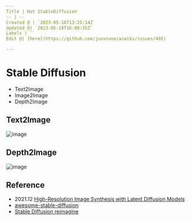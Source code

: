 ```yaml
---
Title | Hot StableDiffusion
-- | --
Created @ | `2023-05-16T13:25:14Z`
Updated @| `2023-05-18T16:08:35Z`
Labels | ``
Edit @| [here](https://github.com/junxnone/aiwiki/issues/402)

---
```

# Stable Diffusion
- Text2Image
- Image2Image
- Depth2Image

## Text2Image

![image](https://github.com/junxnone/aiwiki/assets/2216970/7b2afb2a-fe9f-416d-bb02-f34c460f2d16)


## Depth2Image

![image](https://github.com/junxnone/aiwiki/assets/2216970/021b7a03-d370-4ee0-94e5-2297566f3cc4)


## Reference
- 2021.12 [High-Resolution Image Synthesis with Latent Diffusion Models](https://arxiv.org/abs/2112.10752)
- [awesome-stable-diffusion](https://github.com/awesome-stable-diffusion/awesome-stable-diffusion)
- [Stable Diffusion reimagine](https://clipdrop.co/stable-diffusion-reimagine)
